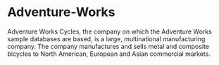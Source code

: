 # Adventure-Works
Adventure Works Cycles, the company on which the Adventure Works sample databases are based, is a large, multinational manufacturing company. The company manufactures and sells metal and composite bicycles to North American, European and Asian commercial markets.
